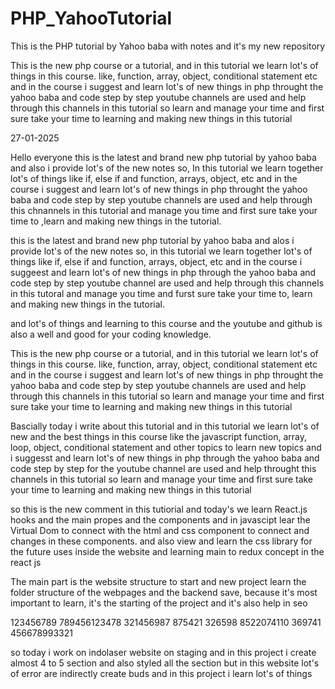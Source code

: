 # PHP_YahooTutorial
This is the PHP tutorial by Yahoo baba with notes and it's my new repository

This is the new php course or a tutorial, and in this tutorial we learn lot's of things in this course.
like, function, array, object, conditional statement etc and in the course i suggest and learn lot's of new things in php
throught the yahoo baba and code step by step youtube channels are used and help through this channels in this tutorial 
so learn 
and manage your time and first sure take your time to learning and making new things in this tutorial




27-01-2025


Hello everyone this is the latest and brand new php tutorial by yahoo baba and also i provide lot's of the new notes
so, 
In this tutorial we learn together lot's of things like if, else if and function, arrays, object, etc and in the course i suggest and 
learn lot's of new things in php 
throught the yahoo baba and code step by step youtube channels are used and help through this chnannels in this tutorial 
and manage you time and first sure take your time to ,learn and making new things in the tutorial.



this is the latest and brand new php tutorial by yahoo baba and alos i provide lot's of the new notes 
so,
in this tutorial we learn together lot's of things like if, else if and function, arrays, object, etc and in the course i suggeest and learn lot's of new things in php
through the yahoo baba and code step by step youtube channel are used and help through this channels in this tutoral
and manage you time and furst sure take your time to, learn and making new things in the tutorial.



and lot's of things and learning to this course and the youtube and github is also a well and 
good for your coding knowledge.



This is the new php course or a tutorial, and in this tutorial we learn lot's of things in this course.
like, function, array, object, conditional statement etc and in the course i suggest and learn lot's of new things in php
throught the yahoo baba and code step by step youtube channels are used and help through this channels in this tutorial 
so learn 
and manage your time and first sure take your time to learning and making new things in this tutorial


Bascially today i write about this tutorial and in this tutorial we learn lot's of new and the best things
in this course
like the javascript function, array, loop, object, conditional statement and other topics to learn new 
topics and i suggesst and learn lot's of new things in php through the yahoo baba and code step by step 
for the youtube channel are used and help throught this channels in this tutorial so 
learn and manage your time and first sure take your time to learning and making new things in this tutorial



so this is the new comment in this tutiorial and today's we learn React.js hooks and the main propes and
the components and in javascipt lear the Virtual Dom to connect with the html and css component to 
connect and changes in these components.
and also view and learn the css library for the future uses inside the website and learning main to redux concept in the 
react js


The main part is the website structure to start and new project learn the folder structure of the webpages
and the backend save, because it's most important to learn, it's the starting of the 
project and it's also help in seo 


123456789
789456123478
321456987
875421
326598
8522074110
369741
456678993321

so today i work on indolaser website on staging and in this project i create almost 4 to 5 section and also
styled all the section but in this website lot's of error are indirectly create buds and in this project 
i learn lot's of things


